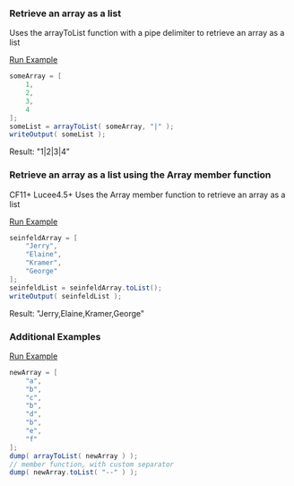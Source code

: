 ### Retrieve an array as a list

Uses the arrayToList function with a pipe delimiter to retrieve an array as a list

<a href="https://try.boxlang.io/?code=eJwrzs9NdSwqSqxUsFWIVuDiNNTh4jQCYmMgNuGKteYqBirwySwuAcongtSF5IN4GgrFMI06Cko1Sgqa1lzlRZklqf6lJQWlUGmwNqAEAIeLHbQ%3D" target="_blank">Run Example</a>

```java
someArray = [ 
	1,
	2,
	3,
	4
];
someList = arrayToList( someArray, "|" );
writeOutput( someList );

```

Result: "1|2|3|4"

### Retrieve an array as a list using the Array member function

CF11+ Lucee4.5+ Uses the Array member function to retrieve an array as a list

<a href="https://try.boxlang.io/?code=eJwrTs3MS0vNSXEsKkqsVLBViFbg4lTySi0qqlTSAbJccxIz81LBTO%2BixNzUIjDTPTW%2FKD1ViSvWmqsYqt8ns7gEqL0Y2Ti9knyQsIamNVd5UWZJqn9pSUFpiYYCih6gJACWdipK" target="_blank">Run Example</a>

```java
seinfeldArray = [ 
	"Jerry",
	"Elaine",
	"Kramer",
	"George"
];
seinfeldList = seinfeldArray.toList();
writeOutput( seinfeldList );

```

Result: "Jerry,Elaine,Kramer,George"

### Additional Examples

<a href="https://try.boxlang.io/?code=eJzLSy13LCpKrFSwVYhW4OJUSlTSAZJJYDIZiZ2CxE4Fk2lKXLHWXCmluQUaCokgI0LyfTKLSzQU8mBGaipoWnPp6yvkpuYmpRYppJXmJZdk5ufpKJRnlmQoJJcWl%2BTnKhSnFiQWJZbkF0GNgunWK4Eap6SrqwQxCgC31S%2FC" target="_blank">Run Example</a>

```java
newArray = [ 
	"a",
	"b",
	"c",
	"b",
	"d",
	"b",
	"e",
	"f"
];
dump( arrayToList( newArray ) );
// member function, with custom separator
dump( newArray.toList( "--" ) );

```


